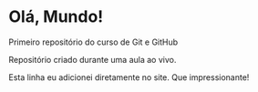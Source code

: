 # Olá, Mundo!
 Primeiro repositório do curso de Git e GitHub

Repositório criado durante uma aula ao vivo.

Esta linha eu adicionei diretamente no site. Que impressionante!
